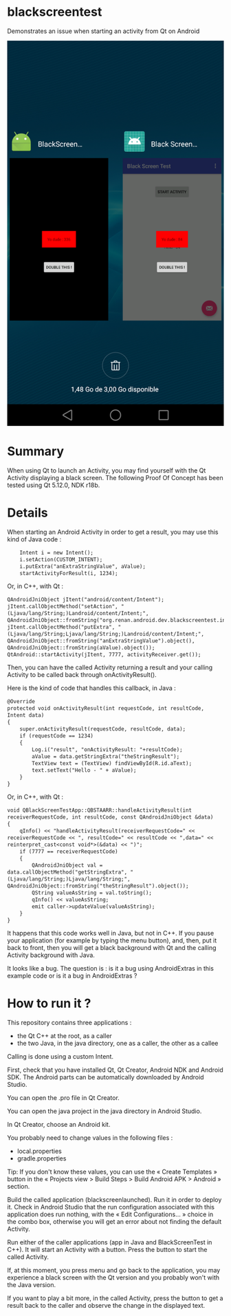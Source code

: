 # blackscreentest
Demonstrates an issue when starting an activity from Qt on Android

![Screenshot of both applications side by side](/img/sidebyside.png?raw=true "Screenshot : Qt to the left, Java to the right")

# Summary
When using Qt to launch an Activity, you may find yourself with the Qt Activity displaying a black screen.
The following Proof Of Concept has been tested using Qt 5.12.0, NDK r18b.

# Details
When starting an Android Activity in order to get a result, you may use this kind of Java code :

        Intent i = new Intent();
        i.setAction(CUSTOM_INTENT);
        i.putExtra("anExtraStringValue", aValue);
        startActivityForResult(i, 1234);

Or, in C++, with Qt :

    QAndroidJniObject jItent("android/content/Intent");
    jItent.callObjectMethod("setAction", "(Ljava/lang/String;)Landroid/content/Intent;", QAndroidJniObject::fromString("org.renan.android.dev.blackscreentest.intent.action.TEST").object());
    jItent.callObjectMethod("putExtra", "(Ljava/lang/String;Ljava/lang/String;)Landroid/content/Intent;", QAndroidJniObject::fromString("anExtraStringValue").object(), QAndroidJniObject::fromString(aValue).object());
    QtAndroid::startActivity(jItent, 7777, activityReceiver.get());

Then, you can have the called Activity returning a result and your calling Activity to be called back through onActivityResult().

Here is the kind of code that handles this callback, in Java :

    @Override
    protected void onActivityResult(int requestCode, int resultCode, Intent data)
    {
        super.onActivityResult(requestCode, resultCode, data);
        if (requestCode == 1234)
        {
            Log.i("result", "onActivityResult: "+resultCode);
            aValue = data.getStringExtra("theStringResult");
            TextView text = (TextView) findViewById(R.id.aText);
            text.setText("Hello - " + aValue);
        }
    }

Or, in C++, with Qt :

    void QBlackScreenTestApp::QBSTAARR::handleActivityResult(int receiverRequestCode, int resultCode, const QAndroidJniObject &data)
    {
        qInfo() << "handleActivityResult(receiverRequestCode=" << receiverRequestCode << ", resultCode=" << resultCode << ",data=" << reinterpret_cast<const void*>(&data) << ")";
        if (7777 == receiverRequestCode)
        {
            QAndroidJniObject val = data.callObjectMethod("getStringExtra", "(Ljava/lang/String;)Ljava/lang/String;", QAndroidJniObject::fromString("theStringResult").object());
            QString valueAsString = val.toString();
            qInfo() << valueAsString;
            emit caller->updateValue(valueAsString);
        }
    }

It happens that this code works well in Java, but not in C++. If you pause your application (for example by typing the menu button), and, then, put it back to front, then you will get a black background with Qt and the calling Activity background with Java.

It looks like a bug. The question is : is it a bug using AndroidExtras in this example code or is it a bug in AndroidExtras ?

# How to run it ?
This repository contains three applications :
- the Qt C++ at the root, as a caller
- the two Java, in the java directory, one as a caller, the other as a callee

Calling is done using a custom Intent.

First, check that you have installed Qt, Qt Creator, Android NDK and Android SDK. The Android parts can be automatically downloaded by Android Studio.

You can open the .pro file in Qt Creator.

You can open the java project in the java directory in Android Studio.

In Qt Creator, choose an Android kit.

You probably need to change values in the following files :
- local.properties
- gradle.properties

Tip: If you don't know these values, you can use the « Create Templates » button in the « Projects view > Build Steps > Build Android APK > Android » section.

Build the called application (blackscreenlaunched). Run it in order to deploy it. Check in Android Studio that the run configuration associated with this application does run nothing, with the « Edit Configurations… » choice in the combo box, otherwise you will get an error about not finding the default Activity.

Run either of the caller applications (app in Java and BlackScreenTest in C++). It will start an Activity with a button. Press the button to start the called Activity.

If, at this moment, you press menu and go back to the application, you may experience a black screen with the Qt version and you probably won't with the Java version.

If you want to play a bit more, in the called Activity, press the button to get a result back to the caller and observe the change in the displayed text.
